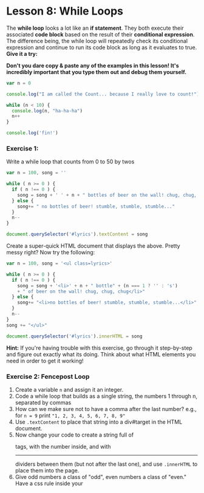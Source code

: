 # Lesson 8: While Loops

The **while loop** looks a lot like an **if statement**. They both execute their associated **code block** based on the result of their **conditional expression**. The difference being, the while loop will repeatedly check its conditional expression and continue to run its code block as long as it evaluates to true. **Give it a try:**

**Don't you dare copy & paste any of the examples in this lesson! It's incredibly important that you type them out and debug them yourself.**

```javascript
var n = 0

console.log("I am called the Count... because I really love to count!")

while (n < 10) {
  console.log(n, "ha-ha-ha")
  n++
}

console.log('fin!')
```

### Exercise 1:

Write a while loop that counts from 0 to 50 by twos

```javascript
var n = 100, song = ''

while ( n >= 0 ) {
  if ( n !== 0 ) {
    song = song + ' ' + n + " bottles of beer on the wall! chug, chug, chug"
  } else {
    song+= " no bottles of beer! stumble, stumble, stumble..."
  }
  n--
}

document.querySelector('#lyrics').textContent = song
```

Create a super-quick HTML document that displays the above. Pretty messy right? Now try the following:

```javascript
var n = 100, song = '<ul class=lyrics>'

while ( n >= 0 ) {
  if ( n !== 0 ) {
    song = song + '<li>' + n + " bottle" + (n === 1 ? '' : 's')
    + " of beer on the wall! chug, chug, chug</li>"
  } else {
    song+= "<li>no bottles of beer! stumble, stumble, stumble...</li>"
  }
  n--
}
song += "</ul>"

document.querySelector('#lyrics').innerHTML = song
```

**Hint:** If you're having trouble with this exercise, go through it step-by-step and figure out exactly what its doing. Think about what HTML elements you need in order to get it working!

### Exercise 2: Fencepost Loop

1.  Create a variable `n` and assign it an integer.
2.  Code a while loop that builds as a single string, the numbers 1 through n, separated by commas
3.  How can we make sure not to have a comma after the last number? e.g., for `n = 9` print `"1, 2, 3, 4, 5, 6, 7, 8, 9"`
4.  Use `.textContent` to place that string into a div#target in the HTML document.
5.  Now change your code to create a string full of <p> tags, with the number inside, and with <hr> dividers between them (but not after the last one), and use `.innerHTML` to place them into the page.
6.  Give odd numbers a class of "odd", even numbers a class of "even." Have a css rule inside your <style> tag that styles them differently.

```javascript
var n = 1, sum = 0

while ( n <= 10 ) {
  sum = sum + n
  n++
}

// Why n - 1 ?
console.log("The sum of the numbers 1 through " + (n - 1) + " is " + sum)
```

### Exercise: Cumulative Sum

1.  Write a while loop that computes the product of multiplying the first n positive integers: product = 1 * 2 * 3 * ... * n.
2.  Use `.innerHTML` to place a formatted piece of text into the HTML document that explains what `n` was and what the product of the numbers computed to.
3.  Give the tags different classes and ids that match pre-written CSS with some styling to make it a bit prettier.

### Exercise: Code Refactor

```javascript
var n = 0

while ( n <= 20 ) {
  if ( n !== 13 && n % 2 === 0 ) {
    console.log("I like the number " + n + ", a nice even number.")
  } else if ( n !== 13 && n % 2 !== 0 ) {
    console.log("I like the number " + n + ", odd is okay too!")
  } else {
    console.log("la-la-la, nothing to say here")
  }
  n++
}
```

Refactor the code above. What improvements can be made? Can it be made shorter, clearer, and more succinct?

>"There are two ways of constructing a software design: One way is to make it so simple that there are obviously no deficiencies, and the other way is to make it so complicated that there are no obvious deficiencies."" --- C.A.R. Hoare

### Exercise: FizzBuzz

1.  Write a program that console.log's the numbers from 1 to 100
2.  Now for numbers that are multiples of three print "Fizz" instead of that number
3.  For the multiples of five print "Buzz" instead of that number
4.  For numbers which are multiples of both three and five print "FizzBuzz"
5.  Instead of console.logging construct a long string and use textContent to place it in a div
6.  Now put each number in a div tag. Give 'fizz', 'buzz', and 'fizzbuzz' different classes and style appropriately. Use innerHTML to place it all on the page after the looping is done.

**Note:** This is an actual interview question that a lot of experienced developers actually fail to implement. Give yourself a big pat on the back once you get through it, and don't hesitate to ask for help!

## Nested While Loops

```javascript
var i = 0, j, n = 5

while ( i < n ) {
  j = 0 // What happens if we remove this line?
  while ( j < n ) {
    console.log("i is", i, "and j is", j)
    j++
  }
  i++
}
```

### Exercise

`n` numbers are coming to a number party. Introduce them each to all the guests as they arrive. You should end up with output looking something like this one for `n = 5`:

"welcome 1"
"welcome 2, meet 1"
"welcome 3, meet 1 and 2"
"welcome 4, meet 1, 2 and 3"
"welcome 5, meet 1, 2, 3 and 4"

## The **Math** object (if you don't have time to make it throug this section, that's ok)

The **Math** object holds properties and methods related to Mathematics (if you don't know what these are, that's ok, we'll be going over that in a later lesson).

### Exercise

Figure out what each of the following does:

`
*   > Math
*   > Math.PI
*   > Math.E
*   > Math.pow(9, 2)
*   > Math.random()
*   > Math.floor(7.2)
*   > Math.ceil(7.2)
*   > Math.ceil( Math.random() * 10 )
*   > Math.ceil( Math.random() * 10 )
`

How about?

`
*   > parseInt("23")
*   > parseInt(23)
*   > parseInt("boink")
`

What about this? Try and figure out what it will do before you type it out.

```javascript
var input

while( !(input = prompt('write something...')) ){
  console.log("you didn't write anything")
}

console.log("yay, you did it! you wrote: " + input)
```

### Exercise

Write code to ask a user to enter an integer greater than 0. Keep asking for a number until it is valid.

### Exercise: Rock, Paper, Scissors

Write code to play rock, paper, scissors with the user.

1.  Ask for input until the user enters either "R", "P", or "S"
2.  Use `Math.random()` to choose a play for the computer
3.  Tell the user what the outcome was
4.  Ask the user if they'd like to play again

### Exercise: Guess a number

1.  Prompt the user for an input to determine what the highest integer `n` should be. use `parseInt(n)` to convert it from a string to a number. As long as the result is NaN, ask them again.
2.  Generate a random number between 1 and n.
3.  Ask the user to guess the number. Tell them if their guess is too high or too low.
4.  Loop until they guess correctly
5.  Use `.innerHTML` to show them something fun as a reward for guessing correctly.
6.  Show them what number was the correct number in the end.
7.  Use a counter to let them know how many guesses it took them to get the right number.

### Exercise: Interest Rate Calculator

1.  Ask the user for three pieces of information: a starting balance, a target balance, and an interest rate (entered as 0.05 for 5%, for example)
2.  Use a `while` loop to calculate the number of investment periods required for the starting balance to have grown larger than the target balance
3.  Set the textContent of a div#output to explain the answer to the user: "To grow an initial investment of $1000 to $2000 at 4.5% will require..."

## Turn in your work!

Please submit a gistcontaining the most challenging or fulfilling piece of code you've written thus far.

It can be a specific exercise you've completed, semi-related to the concepts we've covered, or code you've written on your own, not at all related to what we've done in class.

## Extra Credit

+ Learn about the [do...while](https://developer.mozilla.org/en-US/docs/Web/JavaScript/Reference/Statements/do...while) statement. How is it different than a simple while loop?
